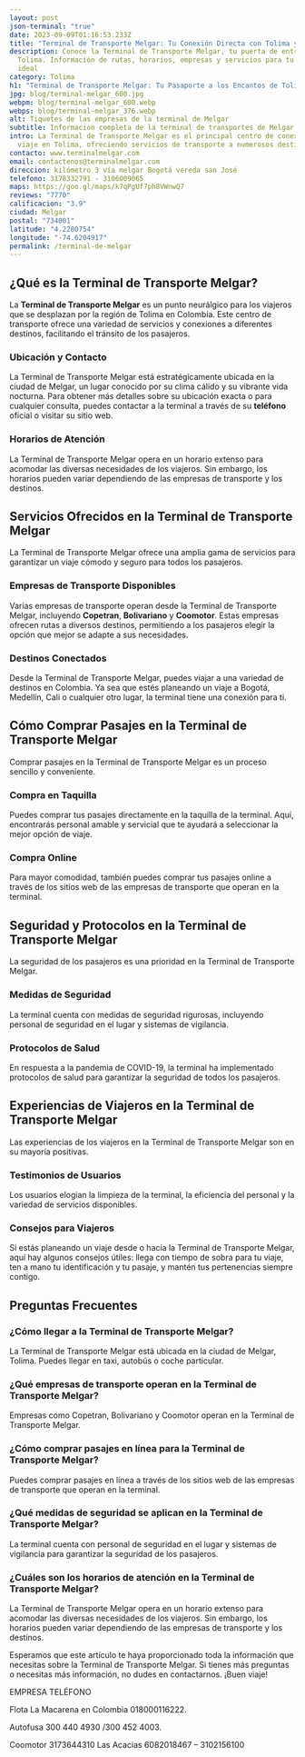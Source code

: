 ```yaml
---
layout: post
json-terminal: "true"
date: 2023-09-09T01:16:53.233Z
title: "Terminal de Transporte Melgar: Tu Conexión Directa con Tolima y Más Allá"
description: Conoce la Terminal de Transporte Melgar, tu puerta de entrada a
  Tolima. Información de rutas, horarios, empresas y servicios para tu viaje
  ideal
category: Tolima
h1: "Terminal de Transporte Melgar: Tu Pasaporte a los Encantos de Tolima"
jpg: blog/terminal-melgar_600.jpg
webpm: blog/terminal-melgar_600.webp
webps: blog/terminal-melgar_376.webp
alt: Tiquetes de las empresas de la terminal de Melgar
subtitle: Informacion completa de la terminal de transportes de Melgar
intro: La Terminal de Transporte Melgar es el principal centro de conexiones de
  viaje en Tolima, ofreciendo servicios de transporte a numerosos destinos
contacto: www.terminalmelgar.com
email: contactenos@terminalmelgar.com
direccion: kilómetro 3 vía melgar Bogotá vereda san José
telefono: 3178332791 - 3106009065
maps: https://goo.gl/maps/k7qPgUf7ph8VWnwQ7
reviews: "7770"
calificacion: "3.9"
ciudad: Melgar
postal: "734001"
latitude: "4.2280754"
longitude: "-74.6204917"
permalink: /terminal-de-melgar
---
```

## ¿Qué es la Terminal de Transporte Melgar?
La **Terminal de Transporte Melgar** es un punto neurálgico para los viajeros que se desplazan por la región de Tolima en Colombia. Este centro de transporte ofrece una variedad de servicios y conexiones a diferentes destinos, facilitando el tránsito de los pasajeros.

### Ubicación y Contacto
La Terminal de Transporte Melgar está estratégicamente ubicada en la ciudad de Melgar, un lugar conocido por su clima cálido y su vibrante vida nocturna. Para obtener más detalles sobre su ubicación exacta o para cualquier consulta, puedes contactar a la terminal a través de su **teléfono** oficial o visitar su sitio web.

### Horarios de Atención
La Terminal de Transporte Melgar opera en un horario extenso para acomodar las diversas necesidades de los viajeros. Sin embargo, los horarios pueden variar dependiendo de las empresas de transporte y los destinos.

## Servicios Ofrecidos en la Terminal de Transporte Melgar
La Terminal de Transporte Melgar ofrece una amplia gama de servicios para garantizar un viaje cómodo y seguro para todos los pasajeros.

### Empresas de Transporte Disponibles
Varias empresas de transporte operan desde la Terminal de Transporte Melgar, incluyendo **Copetran**, **Bolivariano** y **Coomotor**. Estas empresas ofrecen rutas a diversos destinos, permitiendo a los pasajeros elegir la opción que mejor se adapte a sus necesidades.

### Destinos Conectados
Desde la Terminal de Transporte Melgar, puedes viajar a una variedad de destinos en Colombia. Ya sea que estés planeando un viaje a Bogotá, Medellín, Cali o cualquier otro lugar, la terminal tiene una conexión para ti.

## Cómo Comprar Pasajes en la Terminal de Transporte Melgar
Comprar pasajes en la Terminal de Transporte Melgar es un proceso sencillo y conveniente.

### Compra en Taquilla
Puedes comprar tus pasajes directamente en la taquilla de la terminal. Aquí, encontrarás personal amable y servicial que te ayudará a seleccionar la mejor opción de viaje.

### Compra Online
Para mayor comodidad, también puedes comprar tus pasajes online a través de los sitios web de las empresas de transporte que operan en la terminal.

## Seguridad y Protocolos en la Terminal de Transporte Melgar
La seguridad de los pasajeros es una prioridad en la Terminal de Transporte Melgar.

### Medidas de Seguridad
La terminal cuenta con medidas de seguridad rigurosas, incluyendo personal de seguridad en el lugar y sistemas de vigilancia.

### Protocolos de Salud
En respuesta a la pandemia de COVID-19, la terminal ha implementado protocolos de salud para garantizar la seguridad de todos los pasajeros.

## Experiencias de Viajeros en la Terminal de Transporte Melgar
Las experiencias de los viajeros en la Terminal de Transporte Melgar son en su mayoría positivas.

### Testimonios de Usuarios
Los usuarios elogian la limpieza de la terminal, la eficiencia del personal y la variedad de servicios disponibles.

### Consejos para Viajeros
Si estás planeando un viaje desde o hacia la Terminal de Transporte Melgar, aquí hay algunos consejos útiles: llega con tiempo de sobra para tu viaje, ten a mano tu identificación y tu pasaje, y mantén tus pertenencias siempre contigo.

## Preguntas Frecuentes
### ¿Cómo llegar a la Terminal de Transporte Melgar?
La Terminal de Transporte Melgar está ubicada en la ciudad de Melgar, Tolima. Puedes llegar en taxi, autobús o coche particular.

### ¿Qué empresas de transporte operan en la Terminal de Transporte Melgar?
Empresas como Copetran, Bolivariano y Coomotor operan en la Terminal de Transporte Melgar.

### ¿Cómo comprar pasajes en línea para la Terminal de Transporte Melgar?
Puedes comprar pasajes en línea a través de los sitios web de las empresas de transporte que operan en la terminal.

### ¿Qué medidas de seguridad se aplican en la Terminal de Transporte Melgar?
La terminal cuenta con personal de seguridad en el lugar y sistemas de vigilancia para garantizar la seguridad de los pasajeros.

### ¿Cuáles son los horarios de atención en la Terminal de Transporte Melgar?
La Terminal de Transporte Melgar opera en un horario extenso para acomodar las diversas necesidades de los viajeros. Sin embargo, los horarios pueden variar dependiendo de las empresas de transporte y los destinos.

Esperamos que este artículo te haya proporcionado toda la información que necesitas sobre la Terminal de Transporte Melgar. Si tienes más preguntas o necesitas más información, no dudes en contactarnos. ¡Buen viaje!


EMPRESA		TELÉFONO

Flota La Macarena en Colombia 		018000116222.

Autofusa 						300 440 4930 /300 452 4003.

Coomotor 						3173644310
Las Acacias					6082018467 – 3102156100

